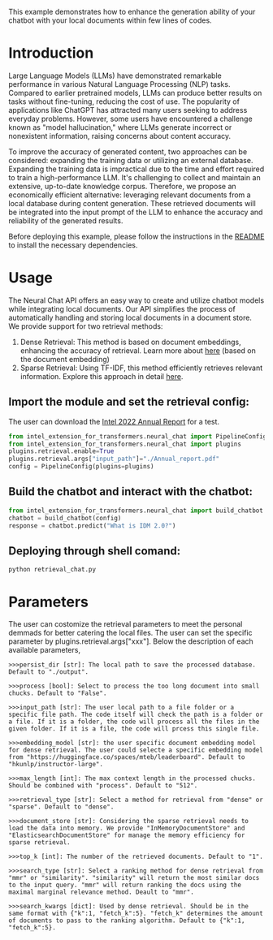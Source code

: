 This example demonstrates how to enhance the generation ability of your chatbot with your local documents within few lines of codes.

# Introduction
Large Language Models (LLMs) have demonstrated remarkable performance in various Natural Language Processing (NLP) tasks. Compared to earlier pretrained models, LLMs can produce better results on tasks without fine-tuning, reducing the cost of use. The popularity of applications like ChatGPT has attracted many users seeking to address everyday problems. However, some users have encountered a challenge known as "model hallucination," where LLMs generate incorrect or nonexistent information, raising concerns about content accuracy.

To improve the accuracy of generated content, two approaches can be considered: expanding the training data or utilizing an external database. Expanding the training data is impractical due to the time and effort required to train a high-performance LLM. It's challenging to collect and maintain an extensive, up-to-date knowledge corpus. Therefore, we propose an economically efficient alternative: leveraging relevant documents from a local database during content generation. These retrieved documents will be integrated into the input prompt of the LLM to enhance the accuracy and reliability of the generated results.

Before deploying this example, please follow the instructions in the [README](../../README.md) to install the necessary dependencies.

# Usage
The Neural Chat API offers an easy way to create and utilize chatbot models while integrating local documents. Our API simplifies the process of automatically handling and storing local documents in a document store. We provide support for two retrieval methods:
1. Dense Retrieval: This method is based on document embeddings, enhancing the accuracy of retrieval. Learn more about [here](https://medium.com/@aikho/deep-learning-in-information-retrieval-part-ii-dense-retrieval-1f9fecb47de9) (based on the document embedding) 
2. Sparse Retrieval: Using TF-IDF, this method efficiently retrieves relevant information. Explore this approach in detail [here](https://medium.com/itnext/deep-learning-in-information-retrieval-part-i-introduction-and-sparse-retrieval-12de0423a0b9).

## Import the module and set the retrieval config:
The user can download the [Intel 2022 Annual Report](https://d1io3yog0oux5.cloudfront.net/_897efe2d574a132883f198f2b119aa39/intel/db/888/8941/file/412439%281%29_12_Intel_AR_WR.pdf) for a test.

```python
from intel_extension_for_transformers.neural_chat import PipelineConfig
from intel_extension_for_transformers.neural_chat import plugins
plugins.retrieval.enable=True
plugins.retrieval.args["input_path"]="./Annual_report.pdf"
config = PipelineConfig(plugins=plugins)
```

## Build the chatbot and interact with the chatbot:

```python
from intel_extension_for_transformers.neural_chat import build_chatbot
chatbot = build_chatbot(config)
response = chatbot.predict("What is IDM 2.0?")
```

## Deploying through shell comand:
```shell
python retrieval_chat.py
```

# Parameters
The user can costomize the retrieval parameters to meet the personal demmads for better catering the local files. The user can set the specific parameter by plugins.retrieval.args["xxx"]. Below the description of each available parameters,
```
>>>persist_dir [str]: The local path to save the processed database. Default to "./output".

>>>process [bool]: Select to process the too long document into small chucks. Default to "False".

>>>input_path [str]: The user local path to a file folder or a specific file path. The code itself will check the path is a folder or a file. If it is a folder, the code will process all the files in the given folder. If it is a file, the code will prcess this single file.

>>>embedding_model [str]: the user specific document embedding model for dense retrieval. The user could selecte a specific embedding model from "https://huggingface.co/spaces/mteb/leaderboard". Default to "hkunlp/instructor-large". 

>>>max_length [int]: The max context length in the processed chucks. Should be combined with "process". Default to "512".

>>>retrieval_type [str]: Select a method for retrieval from "dense" or "sparse". Default to "dense".

>>>document_store [str]: Considering the sparse retrieval needs to load the data into memory. We provide "InMemoryDocumentStore" and "ElasticsearchDocumentStore" for manage the memory efficiency for sparse retrieval. 
    
>>>top_k [int]: The number of the retrieved documents. Default to "1".

>>>search_type [str]: Select a ranking method for dense retrieval from "mmr" or "similarity". "similarity" will return the most similar docs to the input query. "mmr" will return ranking the docs using the maximal marginal relevance method. Deault to "mmr".

>>>search_kwargs [dict]: Used by dense retrieval. Should be in the same format with {"k":1, "fetch_k":5}. "fetch_k" determines the amount of documents to pass to the ranking algorithm. Default to {"k":1, "fetch_k":5}.
```


